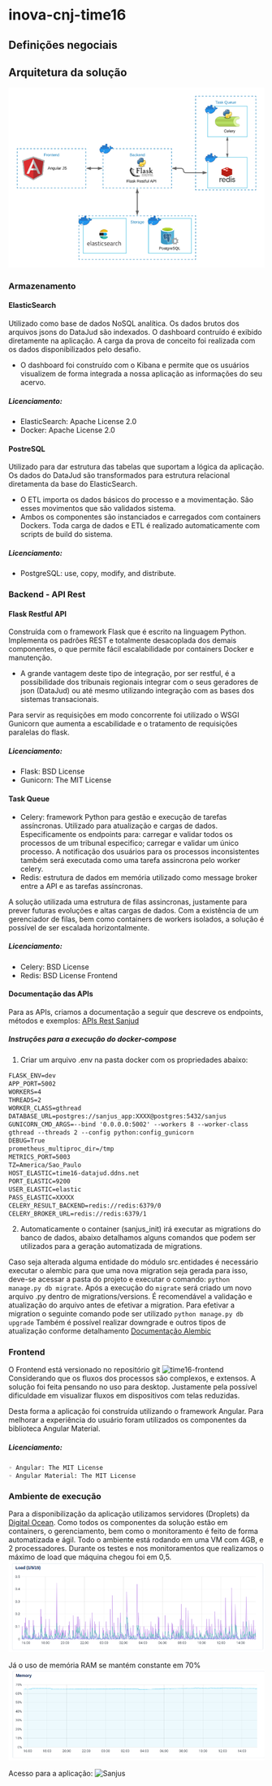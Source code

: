 # inova-cnj-time16

## Definições negociais

## Arquitetura da solução

![Arquitura do Sistema](doc/arquitetura.png)

### Armazenamento

#### ElasticSearch

Utilizado como base de dados NoSQL analítica. Os dados brutos dos arquivos jsons do DataJud são indexados. O dashboard contruído é exibido diretamente na aplicação. A carga da prova de conceito foi realizada com os dados disponibilizados pelo desafio.

- O dashboard foi construído com o Kibana e permite que os usuários visualizem de forma integrada a nossa aplicação as informações do seu acervo.

##### Licenciamento:

- ElasticSearch: Apache License 2.0
- Docker: Apache License 2.0

#### PostreSQL

Utilizado para dar estrutura das tabelas que suportam a lógica da aplicação. Os dados do DataJud são transformados para estrutura relacional diretamenta da base do ElasticSearch.

- O ETL importa os dados básicos do processo e a movimentação. São esses movimentos que são validados sistema.
- Ambos os componentes são instanciados e carregados com containers Dockers. Toda carga de dados e ETL é realizado automaticamente com scripts de build do sistema.

##### Licenciamento:

- PostgreSQL: use, copy, modify, and distribute.

### Backend - API Rest

#### Flask Restful API

Construída com o framework Flask que é escrito na linguagem Python. Implementa os padrões REST e totalmente desacoplada dos demais componentes, o que permite fácil escalabilidade por containers Docker e manutenção.

- A grande vantagem deste tipo de integração, por ser restful, é a possibilidade dos tribunais regionais integrar com o seus geradores de json (DataJud) ou até mesmo utilizando integração com as bases dos sistemas transacionais.

Para servir as requisições em modo concorrente foi utilizado o WSGI Gunicorn que aumenta a escabilidade e o tratamento de requisições paralelas do flask.

##### Licenciamento:

- Flask: BSD License
- Gunicorn: The MIT License

#### Task Queue

- Celery: framework Python para gestão e execução de tarefas assíncronas. Utilizado para atualização e cargas de dados. Especificamente os endpoints para: carregar e validar todos os processos de um tribunal especifico; carregar e validar um único processo. A notificação dos usuários para os processos inconsistentes também será executada como uma tarefa assincrona pelo worker celery.
- Redis: estrutura de dados em memória utilizado como message broker entre a API e as tarefas assíncronas.

A solução utilizada uma estrutura de filas assincronas, justamente para prever futuras evoluções e altas cargas de dados.
Com a existência de um gerenciador de filas, bem como containers de workers isolados, a solução é possível de ser escalada horizontalmente.

##### Licenciamento:

- Celery: BSD License
- Redis: BSD License
  Frontend

#### Documentação das APIs

Para as APIs, criamos a documentação a seguir que descreve os endpoints, métodos e exemplos:
[APIs Rest Sanjud](backend/README.md)

##### Instruções para a execução do docker-compose

1. Criar um arquivo .env na pasta docker com os propriedades abaixo:

```
FLASK_ENV=dev
APP_PORT=5002
WORKERS=4
THREADS=2
WORKER_CLASS=gthread
DATABASE_URL=postgres://sanjus_app:XXXX@postgres:5432/sanjus
GUNICORN_CMD_ARGS=--bind '0.0.0.0:5002' --workers 8 --worker-class gthread --threads 2 --config python:config_gunicorn
DEBUG=True
prometheus_multiproc_dir=/tmp
METRICS_PORT=5003
TZ=America/Sao_Paulo
HOST_ELASTIC=time16-datajud.ddns.net
PORT_ELASTIC=9200
USER_ELASTIC=elastic
PASS_ELASTIC=XXXXX
CELERY_RESULT_BACKEND=redis://redis:6379/0
CELERY_BROKER_URL=redis://redis:6379/1
```

2. Automaticamente o container (sanjus_init) irá executar as migrations do banco de dados, abaixo detalhamos alguns comandos que podem ser utilizados para a geração automatizada de migrations.

Caso seja alterada alguma entidade do módulo src.entidades é necessário executar o alembic para que uma nova migration seja gerada para isso, deve-se acessar a pasta do projeto e executar o comando: `python manage.py db migrate`.
Após a execução do `migrate` será criado um novo arquivo .py dentro de migrations/versions. É recomendável a validação e atualização do arquivo antes de efetivar a migration. Para efetivar a migration o seguinte comando pode ser utilizado `python manage.py db upgrade`
Também é possível realizar downgrade e outros tipos de atualização conforme detalhamento [Documentação Alembic](https://alembic.sqlalchemy.org/en/latest/)

### Frontend

O Frontend está versionado no repositório git ![time16-frontend](https://github.com/jhcruvinel/time16)
Considerando que os fluxos dos processos são complexos, e extensos. A solução foi feita pensando no uso para desktop.
Justamente pela possível dificuldade em visualizar fluxos em dispositivos com telas reduzidas.

Desta forma a aplicação foi construída utilizando o framework Angular. Para melhorar a experiência do usuário foram utilizados os componentes da biblioteca Angular Material.

##### Licenciamento:

    ◦ Angular: The MIT License
    ◦ Angular Material: The MIT License


### Ambiente de execução

Para a disponibilização da aplicação utilizamos servidores (Droplets) da [Digital Ocean](www.digitalocean.com). Como todos os componentes da solução estão em containers, o gerenciamento, bem como o monitoramento é feito de forma automatizada e ágil.
Todo o ambiente está rodando em uma VM com 4GB, e 2 processadores. 
Durante os testes e nos monitoramentos que realizamos o máximo de load que máquina chegou foi em 0,5.
![Load](doc/load-cpu.png)

Já o uso de memória RAM se mantém constante em 70%
![Memória](doc/memoria.png)


Acesso para a aplicação: ![Sanjus](http://time16-sanjus.ddns.net/)
